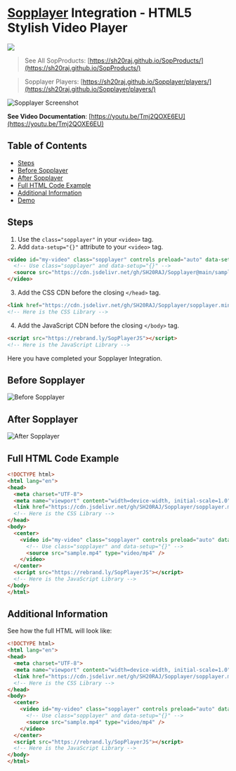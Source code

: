 # [Sopplayer](https://github.com/SH20RAJ/Sopplayer/) Integration - HTML5 Stylish Video Player
[![](https://data.jsdelivr.com/v1/package/gh/sh20raj/sopplayer/badge)](https://www.jsdelivr.com/package/gh/sh20raj/sopplayer)
> See All SopProducts: [https://sh20raj.github.io/SopProducts/](https://sh20raj.github.io/SopProducts/)

> Sopplayer Players: [https://sh20raj.github.io/Sopplayer/players/](https://sh20raj.github.io/Sopplayer/players/)

![Sopplayer Screenshot](https://1.bp.blogspot.com/-MXdsGGbh59A/X-cM2B2eQ6I/AAAAAAAAAZU/KLEP-6BI85gMXR-7NjBWIdxnCKyIaNzbACLcBGAsYHQ/w640-h361/sopplayer.JPG)

**See Video Documentation**: [https://youtu.be/Tmj2QOXE6EU](https://youtu.be/Tmj2QOXE6EU)

## Table of Contents
- [Steps](#steps)
- [Before Sopplayer](#before-sopplayer)
- [After Sopplayer](#after-sopplayer)
- [Full HTML Code Example](#full-html-code-example)
- [Additional Information](#additional-information)
- [Demo](./home.html)

## Steps

1. Use the `class="sopplayer"` in your `<video>` tag.
2. Add `data-setup="{}"` attribute to your `<video>` tag.

```html
<video id="my-video" class="sopplayer" controls preload="auto" data-setup="{}" width="500px">
  <!-- Use class="sopplayer" and data-setup="{}" -->
  <source src="https://cdn.jsdelivr.net/gh/SH20RAJ/Sopplayer@main/sample.mp4" type="video/mp4" />
</video>
```

3. Add the CSS CDN before the closing `</head>` tag.

```html
<link href="https://cdn.jsdelivr.net/gh/SH20RAJ/Sopplayer/sopplayer.min.css" rel="stylesheet" />
<!-- Here is the CSS Library -->
```

4. Add the JavaScript CDN before the closing `</body>` tag.

```html
<script src="https://rebrand.ly/SopPlayerJS"></script>
<!-- Here is the JavaScript Library -->
```

Here you have completed your Sopplayer Integration.

## Before Sopplayer

![Before Sopplayer](https://1.bp.blogspot.com/-pPXCh0HvCP4/X-cPV_H9i5I/AAAAAAAAAZg/dW7vPwvafR44FdtYowtEaT66Vz8ZfaPnACLcBGAsYHQ/w400-h228/before.JPG)

## After Sopplayer

![After Sopplayer](https://1.bp.blogspot.com/-5VKxy1NHI4s/X-cPXCnksqI/AAAAAAAAAZk/xh-pu7yVskklt1a5FB6yzEPUU_sOXDrfACPcBGAYYCw/w400-h225/after.JPG)

## Full HTML Code Example

```html
<!DOCTYPE html>
<html lang="en">
<head>
  <meta charset="UTF-8">
  <meta name="viewport" content="width=device-width, initial-scale=1.0">
  <link href="https://cdn.jsdelivr.net/gh/SH20RAJ/Sopplayer/sopplayer.min.css" rel="stylesheet" />
  <!-- Here is the CSS Library -->
</head>
<body>
  <center>
    <video id="my-video" class="sopplayer" controls preload="auto" data-setup="{}" width="500px">
      <!-- Use class="sopplayer" and data-setup="{}" -->
      <source src="sample.mp4" type="video/mp4" />
    </video>
  </center>
  <script src="https://rebrand.ly/SopPlayerJS"></script>
  <!-- Here is the JavaScript Library -->
</body>
</html>
```

## Additional Information

See how the full HTML will look like:

```html
<!DOCTYPE html>
<html lang="en">
<head>
  <meta charset="UTF-8">
  <meta name="viewport" content="width=device-width, initial-scale=1.0">
  <link href="https://cdn.jsdelivr.net/gh/SH20RAJ/Sopplayer/sopplayer.min.css" rel="stylesheet" />
  <!-- Here is the CSS Library -->
</head>
<body>
  <center>
    <video id="my-video" class="sopplayer" controls preload="auto" data-setup="{}" width="500px">
      <!-- Use class="sopplayer" and data-setup="{}" -->
      <source src="sample.mp4" type="video/mp4" />
    </video>
  </center>
  <script src="https://rebrand.ly/SopPlayerJS"></script>
  <!-- Here is the JavaScript Library -->
</body>
</html>
```
